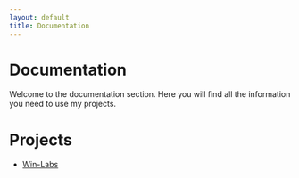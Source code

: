 ```yaml
---
layout: default
title: Documentation
---
```


# Documentation

Welcome to the documentation section. Here you will find all the information you need to use my projects.


# Projects

- [Win-Labs](/docs/Win-Labs/)


